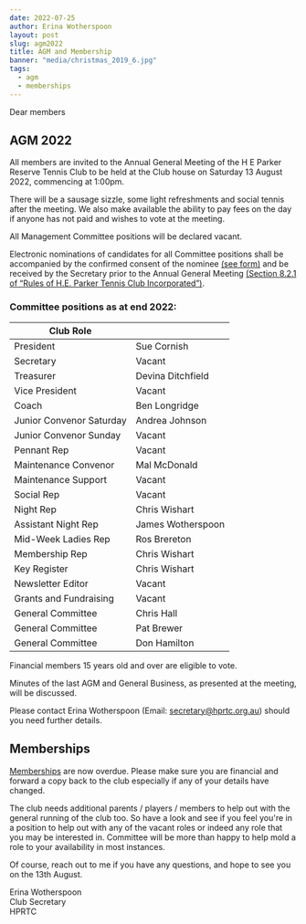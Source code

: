 ```yaml
---
date: 2022-07-25
author: Erina Wotherspoon
layout: post
slug: agm2022
title: AGM and Membership
banner: "media/christmas_2019_6.jpg"
tags:
  - agm
  - memberships
---
```


Dear members

## AGM 2022

All members are invited to the Annual General Meeting of the H E Parker Reserve Tennis Club to be held at the Club house on Saturday 13 August 2022, commencing at 1:00pm.

There will be a sausage sizzle, some light refreshments and social tennis after the meeting. We also make available the ability to pay fees on the day if anyone has not paid and wishes to vote at the meeting.

All Management Committee positions will be declared vacant.

Electronic nominations of candidates for all Committee positions shall be accompanied by the confirmed consent of the nominee [(see form)](https://hprtc.org.au/media/AGM_Notice_2022.pdf) and be received by the Secretary prior to the Annual General Meeting [(Section 8.2.1 of “Rules of H.E. Parker Tennis Club Incorporated”)](https://hprtc.org.au/media/HPRTC_Constitution_2007.pdf).


### Committee positions as at end 2022:

| Club Role                 |                    |
|-------------------------- |------------------- |
| President                 | Sue Cornish        |
| Secretary                 | Vacant             |
| Treasurer                 | Devina Ditchfield  |
| Vice President            | Vacant             |
| Coach                     | Ben Longridge      |
| Junior Convenor Saturday  | Andrea Johnson     |
| Junior Convenor Sunday    | Vacant             |
| Pennant Rep               | Vacant             |
| Maintenance Convenor      | Mal McDonald       |
| Maintenance Support       | Vacant             |
| Social Rep                | Vacant             |
| Night Rep                 | Chris Wishart      |
| Assistant Night Rep       | James Wotherspoon  |
| Mid-Week Ladies Rep       | Ros Brereton       |
| Membership Rep            | Chris Wishart      |
| Key Register              | Chris Wishart      |
| Newsletter Editor         | Vacant             |
| Grants and Fundraising    | Vacant             |
| General Committee         | Chris Hall         |
| General Committee         | Pat Brewer         |
| General Committee         | Don Hamilton       |

Financial members 15 years old and over are eligible to vote.

Minutes of the last AGM and General Business, as presented at the meeting, will be discussed.

Please contact Erina Wotherspoon (Email: secretary@hprtc.org.au) should you need further details.

## Memberships

[Memberships](https://hprtc.org.au/members/) are now overdue. Please make sure you are financial and forward a copy back to the club especially if any of your details have changed.

The club needs additional parents / players / members to help out with the general running of the club too. So have a look and see if you feel you're in a position to help out with any of the vacant roles or indeed any role that you may be interested in. Committee will be more than happy to help mold a role to your availability in most instances.

Of course, reach out to me if you have any questions, and hope to see you on the 13th August.

Erina Wotherspoon<br>
Club Secretary<br>
HPRTC
